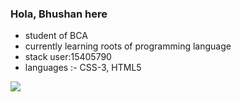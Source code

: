 ### Hola, Bhushan here 
-  student of BCA 
-  currently learning roots of programming language
-  stack user:15405790
-  languages :- CSS-3, HTML5 
<img src="https://github-readme-stats.vercel.app/api?username=bhushanthapa&&show_icons=true&title_color=ffffff&icon_color=bb2acf&text_color=daf7dc&bg_color=191919">
